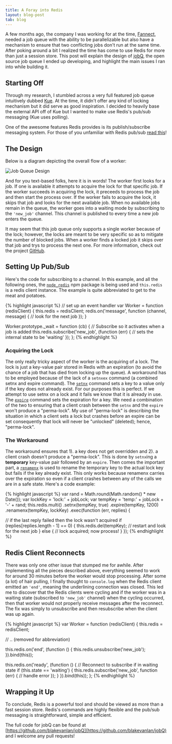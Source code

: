 ```yaml
---
title: A Foray into Redis
layout: blog-post
tab: blog
---
```


A few months ago, the company I was working for at the time, [Fannect](http://www.fannect.me), needed a job queue with the ability to be parallelizable but also have a mechanism to ensure that two conflicting jobs don't run at the same time. After poking around a bit I realized the time has come to use Redis for more than just a session store. This post will explain the design of [jobQ](https://github.com/blakevanlan/jobQ), the open source job queue I ended up developing, and highlight the main issues I ran into while building it.
<!-- end excerpt -->

## Starting Off

Through my research, I stumbled across a very full featured job queue intuitively dubbed [Kue](http://learnboost.github.io/kue/). At the time, it didn't offer any kind of locking mechanism but it did serve as good inspiration. I decided to heavily base the external API off of Kue but I wanted to make use Redis's pub/sub messaging (Kue uses polling).

One of the awesome features Redis provides is its publish/subscribe messaging system. For those of you unfamiliar with Redis pub/sub [read this](http://en.wikipedihttp://redis.io/topics/pubsub)! 

## The Design

Below is a diagram depicting the overall flow of a worker:

![Job Queue Design](/images/blog/redis/JobQueueDesign.png)

And for you text-based folks, here it is in words! The worker first looks for a job. If one is available it attempts to acquire the lock for that specific job. If the worker succeeds in acquiring the lock, it preceeds to process the job and then start the process over. If the worker fails to acquire the lock, it skips that job and looks for the next available job. When no available jobs remain in the queue, the worker goes into a waiting mode by subscribing to the <code><span class="s1">'new_job'</span></code> channel. This channel is published to every time a new job enters the queue.

It may seem that this job queue only supports a single worker because of the lock; however, the locks are meant to be very specific so as to mitigate the number of blocked jobs. When a worker finds a locked job it skips over that job and trys to process the next one. For more information, check out the project [GitHub](https://github.com/blakevanlan/jobQ).

## Setting Up Pub/Sub

Here's the code for subscribing to a channel. In this example, and all the following ones, the [<code>node_redis</code>](https://github.com/mranney/node_redis) npm package is being used and <code>this.redis</code> is a redis client instance. The example is quite abbreviated to get to the meat and potatoes.

{% highlight javascript %}
// set up an event handler
var Worker = function (redisClient) {
   this.redis = redisClient;
   redis.on('message', function (channel, message) {
      // look for the next job
   });
}

Worker.prototype._wait = function (cb) {
   // Subscribe so it activates when a job is added
   this.redis.subscribe('new_job', (function (err) {
      // sets the internal state to be 'waiting'
   });
};
{% endhighlight %}

### Acquiring the Lock

The only really tricky aspect of the worker is the acquiring of a lock. The lock is just a key-value pair stored in Redis with an expiration (to avoid the chance of a job that has died from locking up the queue). A workaround has to be employed because of the lack of a <code>setnxex</code> command (a combined setnx and expire command). The [<code>setnx</code>](http://redis.io/commands/setnx) command sets a key to a value only if the key does not already exist. For our purposes this is perfect. If we attempt to use setnx on a lock and it fails we know that it is already in use. The [<code>expire</code>](http://redis.io/commands/setex) command sets the expiration for a key. We need a combination of the two to ensuring that a client crash between the <code>setnx</code> and the <code>expire</code> won't produce a "perma-lock". My use of "perma-lock" is describing the situation in which a client sets a lock but crashes before an expire can be set  consequently that lock will never be "unlocked" (deleted); hence, "perma-lock".

### The Workaround

The workaround ensures that 1). a key does not get overridden and 2). a client crash doesn't produce a "perma-lock". This is done by <code>setnx</code>ing a __temporary__ key-value pair followed by an <code>expire</code>. Then comes the important part, a [<code>renamenx</code>](http://redis.io/commands/renamenx) is used to rename the temporary key to the actual lock key but fails if the key already exist. This only works because renamenx carries over the expiration so even if a client crashes between any of the calls we are in a safe state. Here's a code example:

{% highlight javascript %}
var rand = Math.round(Math.random() * new Date());
var lockKey = 'lock:' + jobLock;
var tempKey = 'temp:' + jobLock + '-' + rand;
this.redis.multi()
   .setnx(tempKey, true)
   .expire(tempKey, 1200)
   .renamenx(tempKey, lockKey)
   .exec(function (err, replies) {

   // if the last reply failed then the lock wasn't acquired
   if (replies[replies.length - 1] == 0) {
      this.redis.del(tempKey);
      // restart and look for the next job
   } else {
      // lock acquired; now process!
   }
});
{% endhighlight %}

## Redis Client Reconnects

There was only one other issue that stumped me for awhile. After implementing all the pieces described above, everything seemed to work for around 30 minutes before the worker would stop processing. After some (a lot) of hair pulling, I finally thought to <code>console.log</code> when the Redis client emitted an <code><span class="s1">'end'</span></code>, meaning the underlining connection was closed. This led me to discover that the Redis clients were cycling and if the worker was in a waiting state (subscribed to <code><span class="s1">'new_job'</span></code> channel) when the cycling occurred, then that worker would not properly receive messages after the reconnect. The fix was simply to unsubscribe and then resubscribe when the client was up again.

{% highlight javascript %}
var Worker = function (redisClient) {
   this.redis = redisClient;
   
   // .. (removed for abbreviation)
   
   this.redis.on('end', (function () {
      this.redis.unsubscribe('new_job');
   }).bind(this));

   this.redis.on('ready', (function () {
      // Reconnect to subscribe if in waiting state
      if (this.state == 'waiting') {
         this.redis.subscribe('new_job', function (err) {
            // handle error
         });
      }
   }).bind(this));
}; 
{% endhighlight %}

## Wrapping it Up

To conclude, Redis is a powerful tool and should be viewed as more than a fast session store. Redis's commands are highly flexible and the pub/sub messaging is straightforward, simple and efficient.

The full code for jobQ can be found at [https://github.com/blakevanlan/jobQ](https://github.com/blakevanlan/jobQ) and I welcome any pull requests!